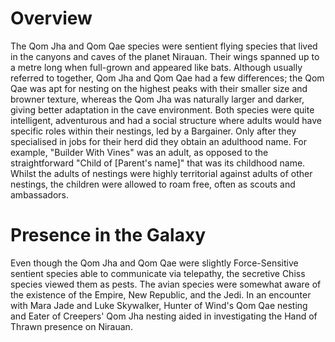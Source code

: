 # Overview

The Qom Jha and Qom Qae species were sentient flying species that lived in the canyons and caves of the planet Nirauan.
Their wings spanned up to a metre long when full-grown and appeared like bats.
Although usually referred to together, Qom Jha and Qom Qae had a few differences; the Qom Qae was apt for nesting on the highest peaks with their smaller size and browner texture, whereas the Qom Jha was naturally larger and darker, giving better adaptation in the cave environment.
Both species were quite intelligent, adventurous and had a social structure where adults would have specific roles within their nestings, led by a Bargainer.
Only after they specialised in jobs for their herd did they obtain an adulthood name.
For example, "Builder With Vines" was an adult, as opposed to the straightforward "Child of \[Parent's name\]" that was its childhood name.
Whilst the adults of nestings were highly territorial against adults of other nestings, the children were allowed to roam free, often as scouts and ambassadors.

# Presence in the Galaxy

Even though the Qom Jha and Qom Qae were slightly Force-Sensitive sentient species able to communicate via telepathy, the secretive Chiss species viewed them as pests.
The avian species were somewhat aware of the existence of the Empire, New Republic, and the Jedi.
In an encounter with Mara Jade and Luke Skywalker, Hunter of Wind's Qom Qae nesting and Eater of Creepers' Qom Jha nesting aided in investigating the Hand of Thrawn presence on Nirauan.
